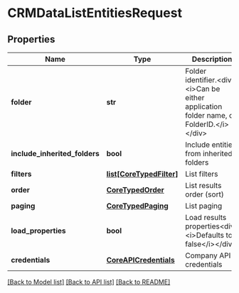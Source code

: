 # CRMDataListEntitiesRequest

## Properties
Name | Type | Description | Notes
------------ | ------------- | ------------- | -------------
**folder** | **str** | Folder identifier.&lt;div&gt;&lt;i&gt;Can be either application folder name, or FolderID.&lt;/i&gt;&lt;/div&gt; | [optional] 
**include_inherited_folders** | **bool** | Include entities from inherited folders | [optional] 
**filters** | [**list[CoreTypedFilter]**](CoreTypedFilter.md) | List filters | [optional] 
**order** | [**CoreTypedOrder**](CoreTypedOrder.md) | List results order (sort) | [optional] 
**paging** | [**CoreTypedPaging**](CoreTypedPaging.md) | List paging | [optional] 
**load_properties** | **bool** | Load results properties&lt;div&gt;&lt;i&gt;Defaults to false&lt;/i&gt;&lt;/div&gt; | [optional] 
**credentials** | [**CoreAPICredentials**](CoreAPICredentials.md) | Company API credentials | 

[[Back to Model list]](../README.md#documentation-for-models) [[Back to API list]](../README.md#documentation-for-api-endpoints) [[Back to README]](../README.md)


